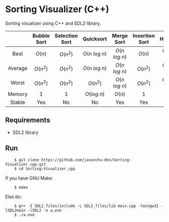 # Sorting Visualizer (C++)

Sorting visualizer using C++ and SDL2 library.


||Bubble Sort|Selection Sort|Quicksort|Merge Sort|Insertion Sort|Heapsort|Shellsort
|:---:|:---:|:---:|:---:|:---:|:---:|:---:|:---:
|Best|$O\left(n\right)$|$O\left(n^2\right)$|$O\left(n\text{ }log\text{ }n\right)$|$O\left(n\text{ }log\text{ }n\right)$|$O\left(n\right)$|$O\left(n\text{ }log\text{ }n\right)$|$O\left(n\text{ }log\text{ }n\right)$
|Average|$O\left(n^2\right)$|$O\left(n^2\right)$|$O\left(n\text{ }log\text{ }n\right)$|$O\left(n\text{ }log\text{ }n\right)$|$O\left(n^2\right)$|$O\left(n\text{ }log\text{ }n\right)$|$O\left(n^{4/3}\right)$|
|Worst|$O\left(n^2\right)$|$O\left(n^2\right)$|$O\left(n^2\right)$|$O\left(n\text{ }log\text{ }n\right)$|$O\left(n^2\right)$|$O\left(n\text{ }log\text{ }n\right)$|$O\left(n^{3/2}\right)$|
|Memory|$1$|$1$|$O\left(log\text{ }n\right)$|$O\left(n\right)$|$1$|$1$|$1$
|Stable|Yes|No|No|Yes|Yes|No|No

<!-- ||Best|Average|Worst|Memory|Stable
|:---:|:---:|:---:|:---:|:---:|:---:
|Bubble Sort|$O\left(n\right)$|$O\left(n^2\right)$|$O\left(n^2\right)$|$1$|Yes
|Selection Sort|$O\left(n^2\right)$|$O\left(n^2\right)$|$O\left(n^2\right)$|$1$|No
|Quicksort|$O\left(n\text{ }log\text{ }n\right)$|$O\left(n\text{ }log\text{ }n\right)$|$O\left(n^2\right)$|$O\left(log\text{ }n\right)$|No
|Merge Sort|$O\left(n\text{ }log\text{ }n\right)$|$O\left(n\text{ }log\text{ }n\right)$|$O\left(n\text{ }log\text{ }n\right)$|$O\left(n\right)$|Yes
|Insertion Sort|$O\left(n\right)$|$O\left(n^2\right)$|$O\left(n^2\right)$|$1$|Yes
|Heapsort|$O\left(n\text{ }log\text{ }n\right)$|$O\left(n\text{ }log\text{ }n\right)$|$O\left(n\text{ }log\text{ }n\right)$|$1$|No
|Shellsort|$O\left(n\text{ }log\text{ }n\right)$|$O\left(n^{4/3}\right)$|$O\left(n^{3/2}\right)$|$1$|No -->

## Requirements
* SDL2 library

## Run
```
    $ git clone https://github.com/jasonchu-dev/Sorting-Visualizer_cpp.git
    $ cd Sorting-Visualizer_cpp
```
If you have GNU Make:
```
    $ make
```
Else do:
```
    $ g++ -I SDL2_files/include -L SDL2_files/lib main.cpp -lmingw32 -lSDL2main -lSDL2 -o a.exe
    $ ./a.exe
```